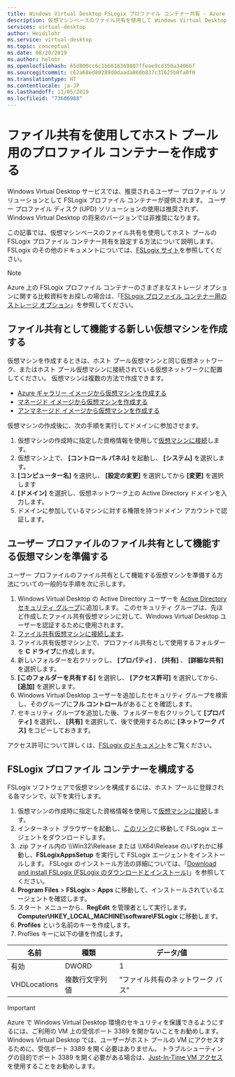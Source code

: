 ```yaml
---
title: Windows Virtual Desktop FSLogix プロファイル コンテナー共有 - Azure
description: 仮想マシンベースのファイル共有を使用して Windows Virtual Desktop ホスト プールの FSLogix プロファイル コンテナーを設定する方法。
services: virtual-desktop
author: Heidilohr
ms.service: virtual-desktop
ms.topic: conceptual
ms.date: 08/20/2019
ms.author: helohr
ms.openlocfilehash: 65d800cc6c1b6818369807ffeae9cd350a34066f
ms.sourcegitcommit: c62a68ed80289d0daada860b837c31625b0fa0f0
ms.translationtype: HT
ms.contentlocale: ja-JP
ms.lasthandoff: 11/05/2019
ms.locfileid: "73606988"
---
```

# <a name="create-a-profile-container-for-a-host-pool-using-a-file-share"></a>ファイル共有を使用してホスト プール用のプロファイル コンテナーを作成する

Windows Virtual Desktop サービスでは、推奨されるユーザー プロファイル ソリューションとして FSLogix プロファイル コンテナーが提供されます。 ユーザー プロファイル ディスク (UPD) ソリューションの使用は推奨されず、Windows Virtual Desktop の将来のバージョンでは非推奨になります。

この記事では、仮想マシンベースのファイル共有を使用してホスト プールの FSLogix プロファイル コンテナー共有を設定する方法について説明します。 FSLogix のその他のドキュメントについては、[FSLogix サイト](https://docs.fslogix.com/)を参照してください。

>[!NOTE]
>Azure 上の FSLogix プロファイル コンテナーのさまざまなストレージ オプションに関する比較資料をお探しの場合は、「[FSLogix プロファイル コンテナー用のストレージ オプション](store-fslogix-profile.md)」を参照してください。

## <a name="create-a-new-virtual-machine-that-will-act-as-a-file-share"></a>ファイル共有として機能する新しい仮想マシンを作成する

仮想マシンを作成するときは、ホスト プール仮想マシンと同じ仮想ネットワーク、またはホスト プール仮想マシンに接続されている仮想ネットワークに配置してください。 仮想マシンは複数の方法で作成できます。

- [Azure ギャラリー イメージから仮想マシンを作成する](https://docs.microsoft.com/azure/virtual-machines/windows/quick-create-portal#create-virtual-machine)
- [マネージド イメージから仮想マシンを作成する](https://docs.microsoft.com/azure/virtual-machines/windows/create-vm-generalized-managed)
- [アンマネージド イメージから仮想マシンを作成する](https://github.com/Azure/azure-quickstart-templates/tree/master/101-vm-from-user-image)

仮想マシンの作成後に、次の手順を実行してドメインに参加させます。

1. 仮想マシンの作成時に指定した資格情報を使用して[仮想マシンに接続](https://docs.microsoft.com/azure/virtual-machines/windows/quick-create-portal#connect-to-virtual-machine)します。
2. 仮想マシン上で、 **[コントロール パネル]** を起動し、 **[システム]** を選択します。
3. **[コンピューター名]** を選択し、 **[設定の変更]** を選択してから **[変更]** を選択します
4. **[ドメイン]** を選択し、仮想ネットワーク上の Active Directory ドメインを入力します。
5. ドメインに参加しているマシンに対する権限を持つドメイン アカウントで認証します。

## <a name="prepare-the-virtual-machine-to-act-as-a-file-share-for-user-profiles"></a>ユーザー プロファイルのファイル共有として機能する仮想マシンを準備する

ユーザー プロファイルのファイル共有として機能する仮想マシンを準備する方法についての一般的な手順を次に示します。

1. Windows Virtual Desktop の Active Directory ユーザーを [Active Directory セキュリティ グループ](https://docs.microsoft.com/windows/security/identity-protection/access-control/active-directory-security-groups)に追加します。 このセキュリティ グループは、先ほど作成したファイル共有仮想マシンに対して、Windows Virtual Desktop ユーザーを認証するために使用されます。
2. [ファイル共有仮想マシンに接続します](https://docs.microsoft.com/azure/virtual-machines/windows/quick-create-portal#connect-to-virtual-machine)。
3. ファイル共有仮想マシン上で、プロファイル共有として使用するフォルダーを **C ドライブ**に作成します。
4. 新しいフォルダーを右クリックし、 **[プロパティ]** 、 **[共有]** 、 **[詳細な共有]** を選択します。
5. **[このフォルダーを共有する]** を選択し、 **[アクセス許可]** を選択してから、 **[追加]** を選択します。
6. Windows Virtual Desktop ユーザーを追加したセキュリティ グループを検索し、そのグループに**フル コントロール**があることを確認します。
7. セキュリティ グループを追加した後、フォルダーを右クリックして **[プロパティ]** を選択し、 **[共有]** を選択して、後で使用するために **[ネットワーク パス]** をコピーしておきます。

アクセス許可について詳しくは、[FSLogix のドキュメント](https://docs.microsoft.com/fslogix/fslogix-storage-config-ht)をご覧ください。

## <a name="configure-the-fslogix-profile-container"></a>FSLogix プロファイル コンテナーを構成する

FSLogix ソフトウェアで仮想マシンを構成するには、ホスト プールに登録される各マシンで、以下を実行します。

1. 仮想マシンの作成時に指定した資格情報を使用して[仮想マシンに接続](https://docs.microsoft.com/azure/virtual-machines/windows/quick-create-portal#connect-to-virtual-machine)します。
2. インターネット ブラウザーを起動し、[このリンク](https://go.microsoft.com/fwlink/?linkid=2084562)に移動して FSLogix エージェントをダウンロードします。
3. .zip ファイル内の \\\\Win32\\Release または \\\\X64\\Release のいずれかに移動し、**FSLogixAppsSetup** を実行して FSLogix エージェントをインストールします。  FSLogix のインストール方法の詳細については、「[Download and install FSLogix (FSLogix のダウンロードとインストール)](https://docs.microsoft.com/fslogix/install-ht)」を参照してください。
4. **Program Files** > **FSLogix** > **Apps** に移動して、インストールされているエージェントを確認します。
5. スタート メニューから、**RegEdit** を管理者として実行します。 **Computer\\HKEY_LOCAL_MACHINE\\software\\FSLogix** に移動します。
6. **Profiles** という名前のキーを作成します。
7. Profiles キーに以下の値を作成します。

| 名前                | 種類               | データ/値                        |
|---------------------|--------------------|-----------------------------------|
| 有効             | DWORD              | 1                                 |
| VHDLocations        | 複数行文字列値 | "ファイル共有のネットワーク パス"     |

>[!IMPORTANT]
>Azure で Windows Virtual Desktop 環境のセキュリティを保護できるようにするには、ご利用の VM 上の受信ポート 3389 を開かないことをお勧めします。 Windows Virtual Desktop では、ユーザーがホスト プールの VM にアクセスするために、受信ポート 3389 を開く必要はありません。 トラブルシューティングの目的でポート 3389 を開く必要がある場合は、[Just-In-Time VM アクセス](../security-center/security-center-just-in-time.md)を使用することをお勧めします。
